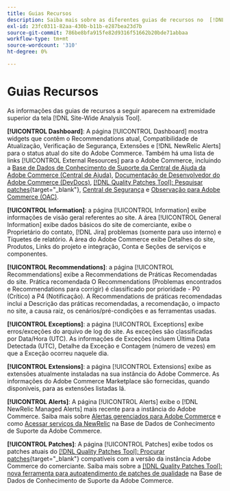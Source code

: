 ```yaml
---
title: Guias Recursos
description: Saiba mais sobre as diferentes guias de recursos no  [!DNL Site-Wide Analysis Tool]
exl-id: 23fc0311-82aa-430b-b11b-e287bea23d7b
source-git-commit: 786be8bfa915fe82d9316f51662b20bde71abbaa
workflow-type: tm+mt
source-wordcount: '310'
ht-degree: 0%

---
```


# Guias Recursos

As informações das guias de recursos a seguir aparecem na extremidade superior da tela [!DNL Site-Wide Analysis Tool].

**[!UICONTROL Dashboard]**: A página [!UICONTROL Dashboard] mostra widgets que contêm o Recommendations atual, Compatibilidade de Atualização, Verificação de Segurança, Extensões e [!DNL NewRelic Alerts] para o status atual do site do Adobe Commerce. Também há uma lista de links [!UICONTROL External Resources] para o Adobe Commerce, incluindo a [Base de Dados de Conhecimento de Suporte da Central de Ajuda da Adobe Commerce (Central de Ajuda)](https://experienceleague.adobe.com/docs/commerce-knowledge-base/kb/overview.html?lang=pt-BR), [Documentação de Desenvolvedor do Adobe Commerce (DevDocs)](https://developer.adobe.com/commerce/docs/), [[!DNL Quality Patches Tool]: Pesquisar patches](https://experienceleague.adobe.com/tools/commerce-quality-patches/index.html?lang=pt-BR){target="_blank"}, [Central de Segurança](https://helpx.adobe.com/br/security.html) e [Observação para Adobe Commerce (OAC)](https://experienceleague.adobe.com/docs/commerce-operations/tools/observation-for-adobe-commerce/intro.html?lang=pt-BR).

**[!UICONTROL Information]**: a página [!UICONTROL Information] exibe informações de visão geral referentes ao site.
A área [!UICONTROL General Information] exibe dados básicos do site de comerciante, exibe o Proprietário do contato, [!DNL Jira] problemas (somente para uso interno) e Tíquetes de relatório.
A área do Adobe Commerce exibe Detalhes do site, Produtos, Links do projeto e integração, Conta e Seções de serviços e componentes.

**[!UICONTROL Recommendations]**: a página [!UICONTROL Recommendations] exibe a Recommendations de Práticas Recomendadas do site. Prática recomendada O Recommendations (Problemas encontrados e Recommendations para corrigir) é classificado por prioridade - P0 (Crítico) a P4 (Notificação).
A Recommendations de práticas recomendadas inclui a Descrição das práticas recomendadas, a recomendação, o impacto no site, a causa raiz, os cenários/pré-condições e as ferramentas usadas.

**[!UICONTROL Exceptions]**: a página [!UICONTROL Exceptions] exibe erros/exceções do arquivo de log do site. As exceções são classificadas por Data/Hora (UTC).
As informações de Exceções incluem Última Data Detectada (UTC), Detalhe da Exceção e Contagem (número de vezes) em que a Exceção ocorreu naquele dia.

**[!UICONTROL Extensions]**: a página [!UICONTROL Extensions] exibe as extensões atualmente instaladas na sua instância do Adobe Commerce. As informações do Adobe Commerce Marketplace são fornecidas, quando disponíveis, para as extensões listadas lá.

**[!UICONTROL Alerts]**: A página [!UICONTROL Alerts] exibe o [!DNL NewRelic Managed Alerts] mais recente para a instância do Adobe Commerce. Saiba mais sobre [Alertas gerenciados para Adobe Commerce](https://experienceleague.adobe.com/docs/commerce-knowledge-base/kb/support-tools/managed-alerts/managed-alerts-for-magento-commerce.html?lang=pt-BR) e como [Acessar serviços da NewRelic](https://experienceleague.adobe.com/docs/commerce-knowledge-base/kb/faq/access-new-relic-services.html?lang=pt-BR) na Base de Dados de Conhecimento de Suporte da Adobe Commerce.

**[!UICONTROL Patches]**: A página [!UICONTROL Patches] exibe todos os patches atuais do [[!DNL Quality Patches Tool]: Procurar patches](https://experienceleague.adobe.com/tools/commerce-quality-patches/index.html?lang=pt-BR){target="_blank"} compatíveis com a versão da instância Adobe Commerce do comerciante. Saiba mais sobre a [[!DNL Quality Patches Tool]: nova ferramenta para autoatendimento de patches de qualidade](https://experienceleague.adobe.com/docs/commerce-knowledge-base/kb/announcements/commerce-announcements/magento-quality-patches-released-new-tool-to-self-serve-quality-patches.html?lang=pt-BR) na Base de Dados de Conhecimento de Suporte da Adobe Commerce.
